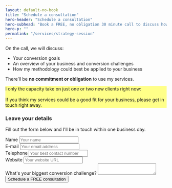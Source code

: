 ```yaml
---
layout: default-no-book
title: "Schedule a consultation"
hero-header: "Schedule a consultation"
hero-subhead: "Book a FREE, no obligation 30 minute call to discuss how I can help you increase your conversion rate."
hero-p: ""
permalink: "/services/strategy-session"
---
```


<p>
On the call, we will discuss:
</p>
<ul class="list">
<li>Your conversion goals</li>
<li>An overview of your business and conversion challenges</li>
<li>How my methodology could best be applied to your business</li>
</ul>
<p>There’ll be <strong>no commitment or obligation</strong> to use my services.</p>
<div class="alert alert-warning" role="alert" style="background-color: #FFFF88">
<p class="mb-0">
I only the capacity take on just one or two new clients right now:
<br /><br />
If you think my services could be a good fit for your business, please get in touch right away.</p></div>
<h3 class="mt-5">Leave your details</h3>
<p>
Fill out the form below and I'll be in touch within one business day.
</p>
<form class="text-sm" action="https://formspree.io/op@publicbasic.com" method="POST">
<div class="row">
<div class="col-md-6">
<div class="form-group">
<label>Name</label>
<input type="text" placeholder="Your name" name="name" />
</div>
<div class="form-group">
<label>E-mail</label>
<input type="email" placeholder="Your email address" name="_replyto">
</div>
<div class="form-group">
<label>Telephone</label>
<input type="tel" placeholder="Your best contact number" name="telephone" />
</div>
<div class="form-group">
<label>Website</label>
<input type="text" placeholder="Your website URL" name="url" />
</div>
</div>
<div class="col-md-10">
<div class="form-group">
<label>What's your biggest conversion challenge?</label>
<textarea placeholder="" name="message"></textarea>
</div>
</div>
</div>
<div class="form-group">
<div class="d-flex align-items-center">
<input class="btn btn-primary btn-lg" style="font-style: bold;" type="submit" value="Schedule a FREE consultation" id="strategySessionSubmit"></div>
</div>
</form>
